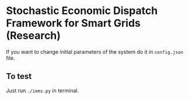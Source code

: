 # Stochastic Economic Dispatch Framework for Smart Grids (Research)

If you want to change initial parameters of the system do it in `config.json` file.

## To test
Just run `./iems.py` in terminal.